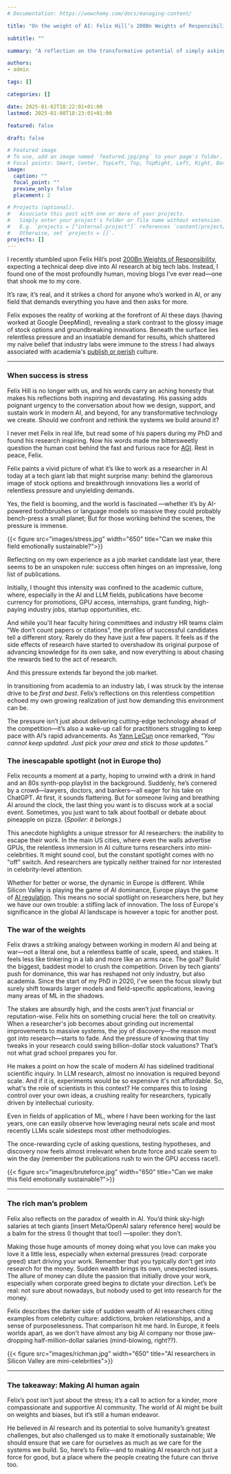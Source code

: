 ```yaml
---
# Documentation: https://wowchemy.com/docs/managing-content/

title: "On the weight of AI: Felix Hill’s 200Bn Weights of Responsibility"

subtitle: ""

summary: "A reflection on the transformative potential of simply asking for what you want or need, and how taking the initiative can lead to surprising opportunities and benefits. While asking doesn't guarantee success, it opens doors and creates opportunities for growth."

authors: 
- admin

tags: []

categories: []

date: 2025-01-02T18:22:01+01:00
lastmod: 2025-01-08T18:23:01+01:00

featured: false

draft: false

# Featured image
# To use, add an image named `featured.jpg/png` to your page's folder.
# Focal points: Smart, Center, TopLeft, Top, TopRight, Left, Right, BottomLeft, Bottom, BottomRight.
image:
  caption: ""
  focal_point: ""
  preview_only: false
  placement: 2

# Projects (optional).
#   Associate this post with one or more of your projects.
#   Simply enter your project's folder or file name without extension.
#   E.g. `projects = ["internal-project"]` references `content/project/deep-learning/index.md`.
#   Otherwise, set `projects = []`.
projects: []
---
```

I recently stumbled upon Felix Hill’s post [200Bn Weights of Responsibility](https://docs.google.com/document/d/1aEdTE-B6CSPPeUWYD-IgNVQVZM25f7MF-u9qn5KJJvo/mobilebasic), expecting a technical deep dive into AI research at big tech labs. 
Instead, I found one of the most profoundly human, moving blogs I’ve ever read—one that shook me to my core. 

It’s raw, it’s real, and it strikes a chord for anyone who’s worked in AI, or any field that demands everything you have and then asks for more.

Felix exposes the reality of working at the forefront of AI these days (having worked at Google DeepMind), revealing a stark contrast to the glossy image of stock options and groundbreaking innovations. 
Beneath the surface lies relentless pressure and an insatiable demand for results, which shattered my naïve belief
that industry labs were immune to the stress I had always associated with academia's [publish or perish](https://pmc.ncbi.nlm.nih.gov/articles/PMC2439458/) culture.

---
### When success is stress

Felix Hill is no longer with us, and his words carry an aching honesty that makes his reflections both inspiring and devastating.
His passing adds poignant urgency to the conversation about how we design, support, and sustain work in modern AI, and beyond, for any transformative technology we create. 
Should we confront and rethink the systems we build around it?

I never met Felix in real life, but read some of his papers during my PhD and found his research inspiring. Now his words made me bittersweetly question the human cost behind the fast and furious race for [AGI](https://cis.temple.edu/~pwang/Publication/AGI_Aspects.pdf).
Rest in peace, Felix.

Felix paints a vivid picture of what it’s like to work as a researcher in AI today at a tech giant lab that might surprise many: behind the glamorous image of stock options and breakthrough innovations lies a world of relentless pressure and unyielding demands.

Yes, the field is booming, and the world is fascinated —whether it’s by AI-powered toothbrushes or language models so massive they could probably bench-press a small planet; 
But for those working behind the scenes, the pressure is immense.

{{< figure src="images/stress.jpg" width="650" title="Can we make this field emotionally sustainable?">}}

Reflecting on my own experience as a job market candidate last year, there seems to be an unspoken rule: success often hinges on an impressive, long list of publications.

Initially, I thought this intensity was confined to the academic culture, where, especially in the AI and LLM fields, publications have become currency for promotions, GPU access, internships, grant funding, high-paying industry jobs, startup opportunities, etc.

And while you'll hear faculty hiring committees and industry HR teams claim “We don’t count papers or citations”, the profiles of successful candidates tell a different story. 
Rarely do they have just a few papers. It feels as if the side effects of research have started to overshadow its original purpose of advancing knowledge for its own sake, and now everything is about chasing the rewards tied to the act of research.

And this pressure extends far beyond the job market.

In transitioning from academia to an industry lab, I was struck by the intense drive to be *first and best*. 
Felix’s reflections on this relentless competition echoed my own growing realization of just how demanding this environment can be.

The pressure isn’t just about delivering cutting-edge technology ahead of the competition—it’s also a wake-up call for practitioners struggling to keep pace with AI’s rapid advancements. 
As [Yann LeCun](https://yann.lecun.com/) once remarked, *“You cannot keep updated. Just pick your area and stick to those updates.”*



### The inescapable spotlight (not in Europe tho)
Felix recounts a moment at a party, hoping to unwind with a drink in hand and an 80s synth-pop playlist in the background. 
Suddenly, he’s cornered by a crowd—lawyers, doctors, and bankers—all eager for his take on ChatGPT. 
At first, it sounds flattering. But for someone living and breathing AI around the clock, the last thing you want is to discuss work at a social event. 
Sometimes, you just want to talk about football or debate about pineapple on pizza. (*Spoiler: it belongs.*)

This anecdote highlights a unique stressor for AI researchers: the inability to escape their work. 
In the main US cities, where even the walls advertise GPUs, the relentless immersion in AI culture turns researchers into mini-celebrities. 
It might sound cool, but the constant spotlight comes with no "off" switch. And researchers are typically neither trained for nor interested in celebrity-level attention.

Whether for better or worse, the dynamic in Europe is different. 
While Silicon Valley is playing the game of AI dominance, Europe plays the game of [AI regulation](https://www.whitecase.com/insight-our-thinking/ai-watch-global-regulatory-tracker-spain). 
This means no social spotlight on researchers here, but hey we have our own trouble: a stifling lack of innovation. The loss of Europe's significance in the
global AI landscape is however a topic for another post.



### The war of the weights

Felix draws a striking analogy between working in modern AI and being at war—not a literal one, but a relentless battle of scale, speed, and stakes. 
It feels less like tinkering in a lab and more like an arms race. The goal? Build the biggest, baddest model to crush the competition. 
Driven by tech giants’ push for dominance, this war has reshaped not only industry, but also academia. 
Since the start of my PhD in 2020, I've seen the focus slowly but surely shift towards larger models and field-specific applications, leaving many areas of ML in the shadows.

The stakes are absurdly high, and the costs aren’t just financial or reputation-wise. Felix hits on something crucial here: the toll on creativity. 
When a researcher's job becomes about grinding out incremental improvements to massive systems, the joy of discovery—the reason most got into research—starts to fade. 
And the pressure of knowing that tiny tweaks in your research could swing billion-dollar stock valuations? That’s not what grad school prepares you for.

He makes a point on how the scale of modern AI has sidelined traditional scientific inquiry. 
In LLM research, almost no innovation is required beyond scale. And if it is, experiments would be so expensive it's not affordable. 
So, what's the role of scientists in this context?
He compares this to losing control over your own ideas, a crushing reality for researchers, typically driven by intellectual curiosity.

Even in fields of application of ML, where I have been working for the last years, one can easily observe how leveraging neural nets scale and most recently LLMs scale sidesteps most other methodologies.

The once-rewarding cycle of asking questions, testing hypotheses, and discovery now feels almost irrelevant when brute force and scale seem to win the day (remember the publications rush to win the GPU access race!).

{{< figure src="images/bruteforce.jpg" width="650" title="Can we make this field emotionally sustainable?">}}


---

### The rich man’s problem

Felix also reflects on the paradox of wealth in AI. You’d think sky-high salaries at tech giants [insert Meta/OpenAI salary reference here] would be a balm for the stress (I thought that too!) —spoiler: they don’t.

Making those huge amounts of money doing what you love can make you love it a little less, especially when external pressures (read: corporate greed) start driving your work. Remember that you typically don't get into research for the money.
Sudden wealth brings its own, unexpected issues. The allure of money can dilute the passion that initially drove your work, especially when corporate greed begins to dictate your direction. 
Let’s be real: not sure about nowadays, but nobody used to get into research for the money.

Felix describes the darker side of sudden wealth of AI researchers citing examples from celebrity culture: addictions, broken relationships, and a sense of purposelessness. 
That comparison hit me hard. In Europe, it feels worlds apart, as we don't have almost any big AI company nor those jaw-dropping half-million-dollar salaries (mind-blowing, right??).

{{< figure src="images/richman.jpg" width="650" title="AI researchers in Silicon Valley are mini-celebrities">}}

---


### The takeaway: Making AI human again

Felix’s post isn’t just about the stress; it’s a call to action for a kinder, more compassionate and supportive AI community. 
The world of AI might be built on weights and biases, but it’s still a human endeavor.

He believed in AI research and its potential to solve humanity’s greatest challenges, but also challenged us to make it emotionally sustainable; 
We should ensure that we care for ourselves as much as we care for the systems we build.
So, here’s to Felix—and to making AI research not just a force for good, but a place where the people creating the future can thrive too.



